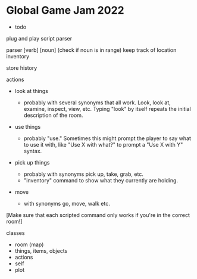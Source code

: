 # Global Game Jam 2022
- todo

plug and play
script parser

parser [verb] [noun] (check if noun is in range)
keep track of location
inventory

store history

actions

* look at things
    * probably with several synonyms that all work. Look, look at, examine, inspect, view, etc. Typing "look" by itself repeats the initial description of the room.

* use things
    * probably "use." Sometimes this might prompt the player to say what to use it with, like "Use X with what?" to prompt a "Use X with Y" syntax.

* pick up things 
    * probably with synonyms pick up, take, grab, etc. 
    *  "inventory" command to show what they currently are holding.

* move
    * with synonyms go, move, walk etc.

[Make sure that each scripted command only works if you're in the correct room!]

classes
* room (map)
* things, items, objects 
* actions
* self
* plot